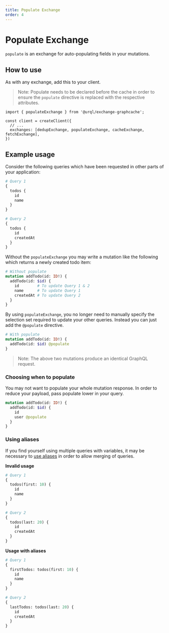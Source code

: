 ```yaml
---
title: Populate Exchange
order: 4
---
```


# Populate Exchange

`populate` is an exchange for auto-populating fields in your mutations.

## How to use

As with any exchange, add this to your client.

> Note: Populate needs to be declared before the cache in order to ensure the `populate` directive is replaced with the respective attributes.

```tsx
import { populateExchange } from '@urql/exchange-graphcache';

const client = createClient({
  // ...
  exchanges: [dedupExchange, populateExchange, cacheExchange, fetchExchange],
})
```

## Example usage

Consider the following queries which have been requested in other parts of your application:


```graphql
# Query 1
{
  todos {
    id
    name
  }
}

# Query 2
{
  todos {
    id
    createdAt
  }
}
```

Without the `populateExchange` you may write a mutation like the following which returns a newly created todo item:

```graphql
# Without populate
mutation addTodo(id: ID!) {
  addTodo(id: $id) {
    id        # To update Query 1 & 2
    name      # To update Query 1
    createdAt # To update Query 2
  }
}
```

By using `populateExchange`, you no longer need to manually specify the selection set required to update your other queries. Instead you can just add the `@populate` directive.

```graphql
# With populate
mutation addTodo(id: ID!) {
  addTodo(id: $id) @populate
}
```

> Note: The above two mutations produce an identical GraphQL request.

### Choosing when to populate

You may not want to populate your whole mutation response. In order to reduce your payload, pass populate lower in your query.

```graphql
mutation addTodo(id: ID!) {
  addTodo(id: $id) {
    id
    user @populate
  }
}
```

### Using aliases

If you find yourself using multiple queries with variables, it may be necessary to [use aliases](https://graphql.org/learn/queries/#aliases) in order to allow merging of queries.

**Invalid usage**
```graphql
# Query 1
{
  todos(first: 10) {
    id
    name
  }
}

# Query 2
{
  todos(last: 20) {
    id
    createdAt
  }
}
```

**Usage with aliases**
```graphql
# Query 1
{
  firstTodos: todos(first: 10) {
    id
    name
  }
}

# Query 2
{
  lastTodos: todos(last: 20) {
    id
    createdAt
  }
}
```
